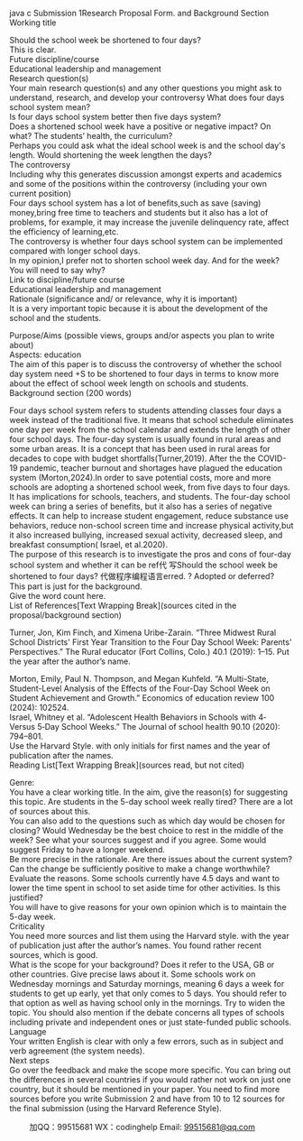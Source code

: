 java c   Submission 1Research Proposal Form. and Background Section
Working title         
   
   
Should the school week be shortened to four days?   
This is clear.      
Future discipline/course      
Educational leadership and management   
Research question(s)   
Your main research question(s) and any other questions you might ask to understand, research, and develop your controversy
What does   four days school system mean?   
Is four days school system better then five days system?   
Does a shortened school week have a positive or negative impact? On what? The students’ health, the curriculum?   
Perhaps you could ask what the ideal school week is and the school day's length. Would shortening the week lengthen the   days?   
The controversy   
Including why this generates discussion amongst experts and academics and some of the positions within the controversy (including your own current position)   
Four days school system has a lot of benefits,such as save (saving)   money,bring free time to teachers and students but it also has a lot of problems, for example, it may increase the juvenile delinquency rate, affect the efficiency of learning,etc.   
The controversy is whether four days school system can be implemented compared with longer school days.   
In my opinion,I prefer not to shorten school week day. And for the   week?      You will need to say why?    
Link to discipline/future course   
Educational leadership and management   
Rationale   (significance and/ or relevance, why it is important)   
It is a very important topic because it is about the development of the school and the students.   
   
Purpose/Aims (possible views, groups and/or aspects you plan to write about)   
Aspects: education   
The aim of this paper is to discuss the controversy of whether the school day system need +S   to be shortened to four days in terms to know more about the effect of school week length on schools and students.   
Background section (200 words)   
   
Four days school system refers to students attending classes four days a week instead of the traditional five. It means that school schedule eliminates one day per week from the school calendar and extends the length of other      four school days. The four-day system is usually found in rural areas and some urban areas. It is a concept that has been used in rural areas for decades to cope with budget shortfalls(Turner,2019). After the the COVID-19 pandemic, teacher burnout and shortages have plagued the education system (Morton,2024).In order to save potential costs, more and more schools are adopting a shortened school week, from five days to four days. It has implications for schools, teachers, and students. The four-day school week can bring a series of benefits, but it also has a series of negative effects. It can help to increase student engagement, reduce substance use behaviors, reduce non-school screen time and increase physical activity,but it also increased bullying, increased sexual activity, decreased sleep, and breakfast consumption(   Israel, et al.2020).   
The purpose of this research is to investigate the pros and cons of four-day school system and whether it can be ref代 写Should the school week be shortened to four days?
代做程序编程语言erred. ? Adopted or deferred?      
    This part is just for the background.   
Give the word count here.   
List of References[Text Wrapping Break](sources cited in the proposal/background section)   
   
   
   
   
   Turner, Jon, Kim Finch, and Ximena Uribe-Zarain. “Three Midwest Rural School Districts' First Year Transition to the Four Day School Week: Parents' Perspectives.” The Rural educator (Fort Collins, Colo.)   40.1 (2019): 1–15.    Put the year after the author’s name.      
   
Morton, Emily, Paul N. Thompson, and Megan Kuhfeld. “A Multi-State, Student-Level Analysis of the Effects of the Four-Day School Week on Student Achievement and Growth.” Economics of education review   100 (2024): 102524.      
Israel, Whitney et al. “Adolescent Health Behaviors in Schools with 4‐   Versus 5‐Day School Weeks.” The Journal of school health   90.10 (2020): 794–801.      
Use the Harvard Style. with only initials for first names and the year of publication after the names.      
Reading List[Text Wrapping Break](sources read, but not   cited)   
   
Genre:    
You have a clear working title. In the aim, give the reason(s) for suggesting this topic. Are students in the 5-day school week really tired?    There are a lot of sources about this.    
You can also add to the questions such as which day would be chosen for closing? Would Wednesday be the best choice to rest in the middle of the week? See what your sources suggest and if you agree. Some would suggest Friday to have a longer weekend.    
Be more precise in the rationale. Are there issues about the current system? Can the change be sufficiently positive to make a change worthwhile? Evaluate the reasons. Some schools currently have 4.5 days and want to lower the time spent in school to set aside time for other activities. Is this justified?   
You will have to give reasons for your own opinion which is to maintain the 5-day week.      
Criticality    
You need more sources and list them using the Harvard style. with the year of publication just after the author’s names. You found rather recent sources, which is good.    
What is the scope for your background? Does it refer to the USA, GB or other countries. Give precise laws about it. Some schools work on Wednesday mornings and Saturday mornings, meaning 6 days a week for students to get up early, yet that only comes to 5 days. You should   refer to that option as well as having school only in the mornings. Try to widen the topic. You should also mention if the debate concerns all types of schools including private and independent ones or just state-funded public schools.      
Language   
Your written English is clear with only a few errors, such as in subject and verb agreement (the system needs).      
Next steps   
Go over the feedback and make the scope more specific. You can bring out the differences in several countries if you would rather not work on just one country, but it should be mentioned in your paper. You need to find more sources before you write Submission 2 and have from 10 to 12 sources for the final submission (using the Harvard Reference Style).    
   
   


   

         
加QQ：99515681  WX：codinghelp  Email: 99515681@qq.com
